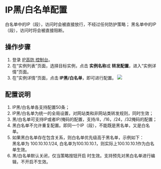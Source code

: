 # IP黑/白名单配置

白名单中的IP（段），访问时会被直接放行，不经过任何防护策略；
黑名单中的IP（段），访问时将会被直接阻断。

## 操作步骤
1. 登录 [IP高防 控制台](https://ip-anti-console.jdcloud.com/instancelist)。
2. 在“实例列表”页面，选择目标实例，点击 **实例名称**或 **转发配置**，进入“实例详情”页面。
3. 在”实例详情“页面，点击 **IP黑/白名单**，即可进行配置。
![](https://github.com/jdcloudcom/cn/blob/edit/image/Advanced%20Anti-DDoS/blacklist%2001.png)

## 配置说明
1. IP黑/白名单各支持配置50条；
2. IP黑/白名单为统一的全局设置，对网站类和非网站类转发规则，同时生效；
3. 黑/白名单可支持IP或者IP/掩码的配置，支持/8，/16，/24，/32掩码的配置；
4. 黑白名单不允许重复配置。即同一个IP（段），不能既是黑名单，又是白名单。
5. 如果黑白名单存在包含关系，则白名单优先级高于黑名单，示例如下：</BR>
黑名单为 100.10.10.1/24, 白名单为100.10.10.1，则实际上100.10.10.1作为白名单生效。
6. 黑/白名单默认关闭，仅当策略按钮开启 时生效。支持预先对黑白名单进行编辑，不开启不生效。



